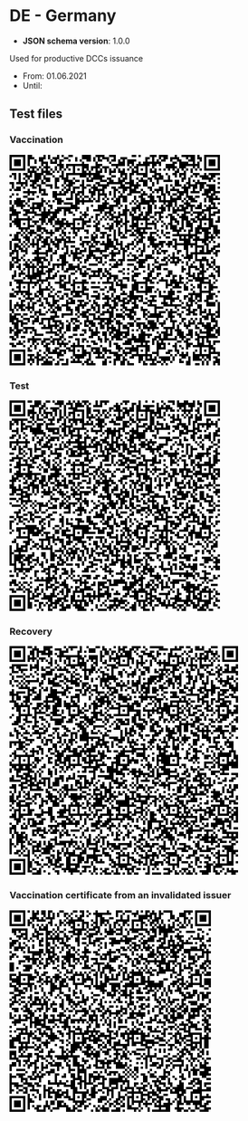 # DE - Germany

* **JSON schema version**: 1.0.0

Used for productive DCCs issuance
* From: 01.06.2021
* Until:

## Test files

### Vaccination

![VAC](QR%20Codes/VAC_DE.png)


### Test

![TEST](QR%20Codes/TEST_DE.png)

### Recovery

![REC](QR%20Codes/REC_DE.png)


### Vaccination certificate from an invalidated issuer

![VAC_Inv](QR%20Codes/VAC_DE_invalidated.png)
